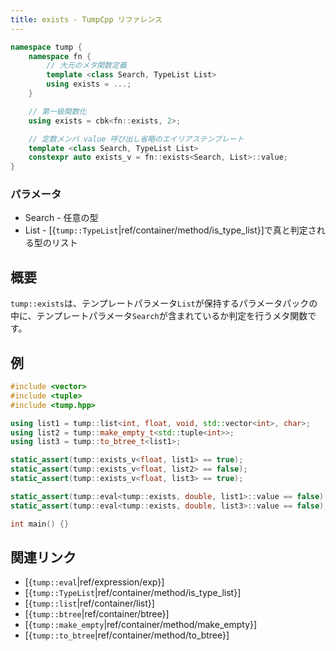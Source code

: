 ```yaml
---
title: exists - TumpCpp リファレンス
---
```


```cpp
namespace tump {
    namespace fn {
        // 大元のメタ関数定義
        template <class Search, TypeList List>
        using exists = ...;
    }

    // 第一級関数化
    using exists = cbk<fn::exists, 2>;

    // 定数メンバ value 呼び出し省略のエイリアステンプレート
    template <class Search, TypeList List>
    constexpr auto exists_v = fn::exists<Search, List>::value;
}
```

### パラメータ

- Search - 任意の型
- List - [{`tump::TypeList`|ref/container/method/is_type_list}]で真と判定される型のリスト

## 概要

`tump::exists`は、テンプレートパラメータ`List`が保持するパラメータパックの中に、テンプレートパラメータ`Search`が含まれているか判定を行うメタ関数です。

## 例

```cpp
#include <vector>
#include <tuple>
#include <tump.hpp>

using list1 = tump::list<int, float, void, std::vector<int>, char>;
using list2 = tump::make_empty_t<std::tuple<int>>;
using list3 = tump::to_btree_t<list1>;

static_assert(tump::exists_v<float, list1> == true);
static_assert(tump::exists_v<float, list2> == false);
static_assert(tump::exists_v<float, list3> == true);

static_assert(tump::eval<tump::exists, double, list1>::value == false);
static_assert(tump::eval<tump::exists, double, list3>::value == false);

int main() {}
```

## 関連リンク

- [{`tump::eval`|ref/expression/exp}]
- [{`tump::TypeList`|ref/container/method/is_type_list}]
- [{`tump::list`|ref/container/list}]
- [{`tump::btree`|ref/container/btree}]
- [{`tump::make_empty`|ref/container/method/make_empty}]
- [{`tump::to_btree`|ref/container/method/to_btree}]
